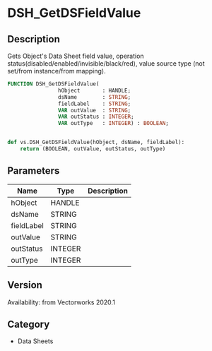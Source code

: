 # DSH_GetDSFieldValue

## Description
Gets Object's Data Sheet field value, operation status(disabled/enabled/invisible/black/red), value source type (not set/from instance/from mapping).

```pascal
FUNCTION DSH_GetDSFieldValue(
				hObject       : HANDLE;
				dsName        : STRING;
				fieldLabel    : STRING;
				VAR outValue  : STRING;
				VAR outStatus : INTEGER;
				VAR outType   : INTEGER) : BOOLEAN;
```

```python

def vs.DSH_GetDSFieldValue(hObject, dsName, fieldLabel):
    return (BOOLEAN, outValue, outStatus, outType)
```

## Parameters
|Name|Type|Description|
|---|---|---|
|hObject|HANDLE||
|dsName|STRING||
|fieldLabel|STRING||
|outValue|STRING||
|outStatus|INTEGER||
|outType|INTEGER||

## Version
Availability: from Vectorworks 2020.1
## Category
* Data Sheets

